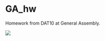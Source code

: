# GA_hw
Homework from DAT10 at General Assembly. 

![](https://media.giphy.com/media/KXY5lB8yOarLy/giphy.gif)
